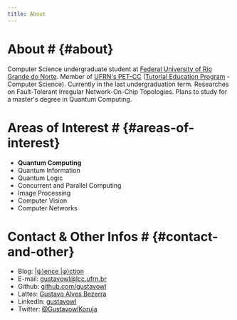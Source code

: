 ```yaml
---
title: About
---
```

# About # {#about}
Computer Science undergraduate student at
[Federal University of Rio Grande do Norte](https://www.ufrn.br/).
Member of [UFRN's PET-CC](petcc.dimap.ufrn.br)
([Tutorial Education Program](http://portal.mec.gov.br/pet) - Computer Science).
Currently in the last undergraduation term.
Researches on Fault-Tolerant Irregular Network-On-Chip Topologies.
Plans to study for a master's degree in Quantum Computing.

# Areas of Interest # {#areas-of-interest}
* **Quantum Computing**
* Quantum Information
* Quantum Logic
* Concurrent and Parallel Computing
* Image Processing
* Computer Vision
* Computer Networks

# Contact & Other Infos # {#contact-and-other}
* Blog: [\|ψ⟩ence \|φ⟩ction](psiencephiction.wordpress.com)
* E-mail: [gustavowl@lcc.ufrn.br](mailto:gustavowl@lcc.ufrn.br)
* Github: [github.com/gustavowl](github.com/gustavowl)
* Lattes: [Gustavo Alves Bezerra](http://lattes.cnpq.br/5221852804691948)
* LinkedIn: [gustavowl](https://www.linkedin.com/in/gustavowl/)
* Twitter: [@GustavowlKoruja](https://twitter.com/GustavowlKoruja)
